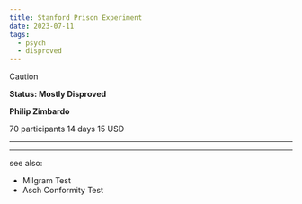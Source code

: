 ```yaml
---
title: Stanford Prison Experiment
date: 2023-07-11
tags:
  - psych
  - disproved
---
```


> [!Caution] 
> **Status: Mostly Disproved**

**Philip Zimbardo** 

70 participants 
14 days 
15 USD

---

---
see also: 
- Milgram Test
- Asch Conformity Test 
